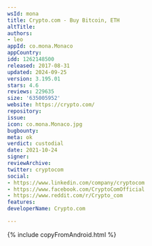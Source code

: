 ```yaml
---
wsId: mona
title: Crypto.com - Buy Bitcoin, ETH
altTitle: 
authors:
- leo
appId: co.mona.Monaco
appCountry: 
idd: 1262148500
released: 2017-08-31
updated: 2024-09-25
version: 3.195.01
stars: 4.6
reviews: 229635
size: '635005952'
website: https://crypto.com/
repository: 
issue: 
icon: co.mona.Monaco.jpg
bugbounty: 
meta: ok
verdict: custodial
date: 2021-10-24
signer: 
reviewArchive: 
twitter: cryptocom
social:
- https://www.linkedin.com/company/cryptocom
- https://www.facebook.com/CryptoComOfficial
- https://www.reddit.com/r/Crypto_com
features: 
developerName: Crypto.com

---
```


{% include copyFromAndroid.html %}
